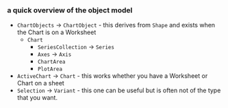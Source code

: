 ### a quick overview of the object model

- `ChartObjects` -> `ChartObject` - this derives from `Shape` and exists when the Chart is on a Worksheet
  - `Chart`
    - `SeriesCollection` -> `Series`
    - `Axes` -> `Axis`
    - `ChartArea`
    - `PlotArea`
- `ActiveChart` -> `Chart` - this works whether you have a Worksheet or Chart on a sheet
- `Selection` -> `Variant` - this one can be useful but is often not of the type that you want.

